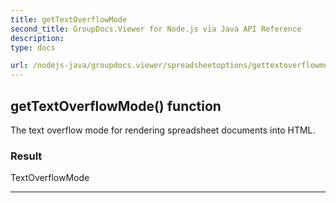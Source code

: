 ```yaml
---
title: getTextOverflowMode
second_title: GroupDocs.Viewer for Node.js via Java API Reference
description: 
type: docs

url: /nodejs-java/groupdocs.viewer/spreadsheetoptions/gettextoverflowmode/
---
```


## getTextOverflowMode()  function

 The text overflow mode for rendering spreadsheet documents into HTML.
 

### Result
TextOverflowMode


---


